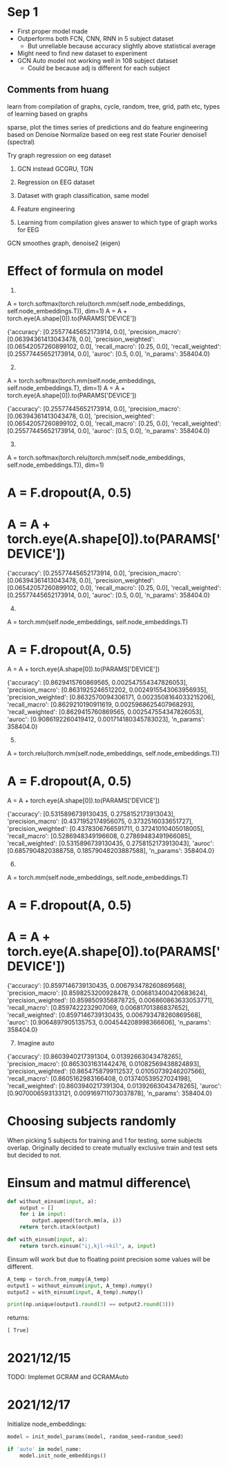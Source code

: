 # Sep 1
 - First proper model made
 - Outperforms both FCN, CNN, RNN in 5 subject dataset
   - But unreliable because accuracy slightly above statistical average
 - Might need to find new dataset to experiment
 - GCN Auto model not working well in 108 subject dataset
   - Could be because adj is different for each subject



## Comments from huang
learn from compilation of graphs, cycle, random, tree, grid, path etc, types of learning based on graphs

sparse, plot the times series of predictions and do feature engineering based on
    Denoise 
    Normalize based on eeg rest state
    Fourier denoise1 (spectral)

Try graph regression on eeg dataset

1. GCN instead GCGRU, TGN
2. Regression on EEG dataset

3. Dataset with graph classification, same model 
4. Feature engineering
5. Learning from compilation gives answer to which type of graph works for EEG


GCN smoothes graph, denoise2 (eigen)

# Effect of formula on model
1.
A = torch.softmax(torch.relu(torch.mm(self.node_embeddings, self.node_embeddings.T)), dim=1)
A = A + torch.eye(A.shape[0]).to(PARAMS['DEVICE'])

{'accuracy': [0.25577445652173914, 0.0], 'precision_macro': [0.06394361413043478, 0.0], 'precision_weighted': [0.06542057260899102, 0.0], 'recall_macro': [0.25, 0.0], 'recall_weighted': [0.25577445652173914, 0.0], 'auroc': [0.5, 0.0], 'n_params': 358404.0}

2.
A = torch.softmax(torch.mm(self.node_embeddings, self.node_embeddings.T), dim=1)
A = A + torch.eye(A.shape[0]).to(PARAMS['DEVICE'])

{'accuracy': [0.25577445652173914, 0.0], 'precision_macro': [0.06394361413043478, 0.0], 'precision_weighted': [0.06542057260899102, 0.0], 'recall_macro': [0.25, 0.0], 'recall_weighted': [0.25577445652173914, 0.0], 'auroc': [0.5, 0.0], 'n_params': 358404.0}

3.
A = torch.softmax(torch.relu(torch.mm(self.node_embeddings, self.node_embeddings.T)), dim=1)
# A = F.dropout(A, 0.5)
# A = A + torch.eye(A.shape[0]).to(PARAMS['DEVICE'])
{'accuracy': [0.25577445652173914, 0.0], 'precision_macro': [0.06394361413043478, 0.0], 'precision_weighted': [0.06542057260899102, 0.0], 'recall_macro': [0.25, 0.0], 'recall_weighted': [0.25577445652173914, 0.0], 'auroc': [0.5, 0.0], 'n_params': 358404.0}

4.
A = torch.mm(self.node_embeddings, self.node_embeddings.T)
# A = F.dropout(A, 0.5)
A = A + torch.eye(A.shape[0]).to(PARAMS['DEVICE'])

{'accuracy': [0.8629415760869565, 0.002547554347826053], 'precision_macro': [0.8631925246512202, 0.0024915543063956935], 'precision_weighted': [0.8632570094306171, 0.0023508164033215206], 'recall_macro': [0.8629210190911619, 0.0025968625407968293], 'recall_weighted': [0.8629415760869565, 0.002547554347826053], 'auroc': [0.9086192260419412, 0.001714180345783023], 'n_params': 358404.0}

5. 
A = torch.relu(torch.mm(self.node_embeddings, self.node_embeddings.T))
# A = F.dropout(A, 0.5)
A = A + torch.eye(A.shape[0]).to(PARAMS['DEVICE'])

{'accuracy': [0.5315896739130435, 0.2758152173913043], 'precision_macro': [0.4371952174956075, 0.3732516033651727], 'precision_weighted': [0.4378306766591711, 0.37241010405018005], 'recall_macro': [0.5286948349196608, 0.27869483491966085], 'recall_weighted': [0.5315896739130435, 0.2758152173913043], 'auroc': [0.6857904820388758, 0.18579048203887588], 'n_params': 358404.0}

6. 
A = torch.mm(self.node_embeddings, self.node_embeddings.T)
# A = F.dropout(A, 0.5)
# A = A + torch.eye(A.shape[0]).to(PARAMS['DEVICE'])

{'accuracy': [0.8597146739130435, 0.006793478260869568], 'precision_macro': [0.8598253200928478, 0.006813400420683624], 'precision_weighted': [0.8598509356878725, 0.006860863633053771], 'recall_macro': [0.8597422232907069, 0.00681701386837652], 'recall_weighted': [0.8597146739130435, 0.006793478260869568], 'auroc': [0.9064897905135753, 0.004544208998366606], 'n_params': 358404.0}

7. Imagine auto

{'accuracy': [0.8603940217391304, 0.01392663043478265], 'precision_macro': [0.8653031631442476, 0.01082569438824893], 'precision_weighted': [0.8654758799112537, 0.01050739246207566], 'recall_macro': [0.8605162983166408, 0.013740539527024198], 'recall_weighted': [0.8603940217391304, 0.01392663043478265], 'auroc': [0.9070006593133121, 0.009169711073037878], 'n_params': 358404.0}



# Choosing subjects randomly
When picking 5 subjects for training and 1 for testing, some subjects overlap.
Originally decided to create mutually exclusive train and test sets but decided to not.

# Einsum and matmul difference\
```python
def without_einsum(input, a):
    output = []
    for i in input:
        output.append(torch.mm(a, i))
    return torch.stack(output)

def with_einsum(input, a):
    return torch.einsum("ij,kjl->kil", a, input)
```
Einsum will work but due to floating point precision some values will be different.
```python
A_temp = torch.from_numpy(A_temp)
output1 = without_einsum(input, A_temp).numpy()
output2 = with_einsum(input, A_temp).numpy()

print(np.unique(output1.round(3) == output2.round(3)))
```
returns:
```
[ True]
```

# 2021/12/15
TODO: Implemet GCRAM and GCRAMAuto

# 2021/12/17
Initialize node_embeddings:
```python
model = init_model_params(model, random_seed=random_seed)

if 'auto' in model_name:
    model.init_node_embeddings()
```